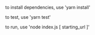 to install dependencies, use 'yarn install'

to test, use 'yarn test'

to run, use 'node index.js [ starting_url ]'